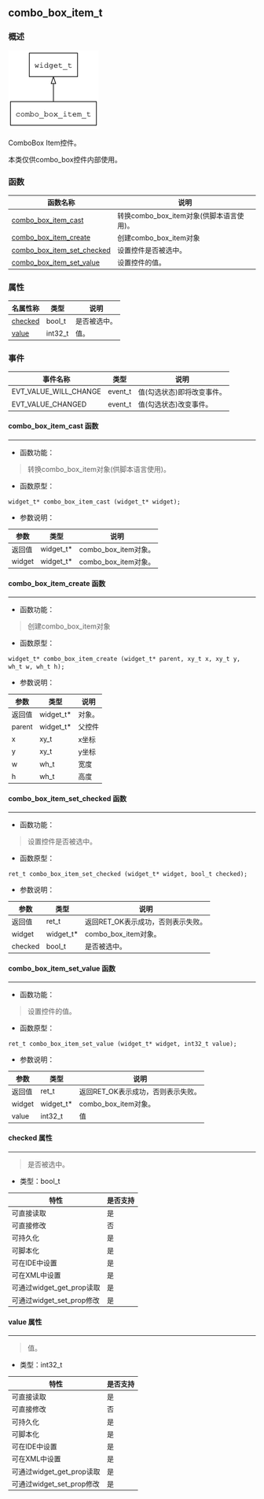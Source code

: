 ## combo\_box\_item\_t
### 概述
![image](images/combo_box_item_t_0.png)

 ComboBox Item控件。

 本类仅供combo\_box控件内部使用。

### 函数
<p id="combo_box_item_t_methods">

| 函数名称 | 说明 | 
| -------- | ------------ | 
| <a href="#combo_box_item_t_combo_box_item_cast">combo\_box\_item\_cast</a> | 转换combo_box_item对象(供脚本语言使用)。 |
| <a href="#combo_box_item_t_combo_box_item_create">combo\_box\_item\_create</a> | 创建combo_box_item对象 |
| <a href="#combo_box_item_t_combo_box_item_set_checked">combo\_box\_item\_set\_checked</a> | 设置控件是否被选中。 |
| <a href="#combo_box_item_t_combo_box_item_set_value">combo\_box\_item\_set\_value</a> | 设置控件的值。 |
### 属性
<p id="combo_box_item_t_properties">

| 名属性称 | 类型 | 说明 | 
| -------- | ----- | ------------ | 
| <a href="#combo_box_item_t_checked">checked</a> | bool\_t | 是否被选中。 |
| <a href="#combo_box_item_t_value">value</a> | int32\_t | 值。 |
### 事件
<p id="combo_box_item_t_events">

| 事件名称 | 类型  | 说明 | 
| -------- | ----- | ------- | 
| EVT\_VALUE\_WILL\_CHANGE | event\_t | 值(勾选状态)即将改变事件。 |
| EVT\_VALUE\_CHANGED | event\_t | 值(勾选状态)改变事件。 |
#### combo\_box\_item\_cast 函数
-----------------------

* 函数功能：

> <p id="combo_box_item_t_combo_box_item_cast"> 转换combo_box_item对象(供脚本语言使用)。



* 函数原型：

```
widget_t* combo_box_item_cast (widget_t* widget);
```

* 参数说明：

| 参数 | 类型 | 说明 |
| -------- | ----- | --------- |
| 返回值 | widget\_t* | combo\_box\_item对象。 |
| widget | widget\_t* | combo\_box\_item对象。 |
#### combo\_box\_item\_create 函数
-----------------------

* 函数功能：

> <p id="combo_box_item_t_combo_box_item_create"> 创建combo_box_item对象



* 函数原型：

```
widget_t* combo_box_item_create (widget_t* parent, xy_t x, xy_t y, wh_t w, wh_t h);
```

* 参数说明：

| 参数 | 类型 | 说明 |
| -------- | ----- | --------- |
| 返回值 | widget\_t* | 对象。 |
| parent | widget\_t* | 父控件 |
| x | xy\_t | x坐标 |
| y | xy\_t | y坐标 |
| w | wh\_t | 宽度 |
| h | wh\_t | 高度 |
#### combo\_box\_item\_set\_checked 函数
-----------------------

* 函数功能：

> <p id="combo_box_item_t_combo_box_item_set_checked"> 设置控件是否被选中。



* 函数原型：

```
ret_t combo_box_item_set_checked (widget_t* widget, bool_t checked);
```

* 参数说明：

| 参数 | 类型 | 说明 |
| -------- | ----- | --------- |
| 返回值 | ret\_t | 返回RET\_OK表示成功，否则表示失败。 |
| widget | widget\_t* | combo\_box\_item对象。 |
| checked | bool\_t | 是否被选中。 |
#### combo\_box\_item\_set\_value 函数
-----------------------

* 函数功能：

> <p id="combo_box_item_t_combo_box_item_set_value"> 设置控件的值。



* 函数原型：

```
ret_t combo_box_item_set_value (widget_t* widget, int32_t value);
```

* 参数说明：

| 参数 | 类型 | 说明 |
| -------- | ----- | --------- |
| 返回值 | ret\_t | 返回RET\_OK表示成功，否则表示失败。 |
| widget | widget\_t* | combo\_box\_item对象。 |
| value | int32\_t | 值 |
#### checked 属性
-----------------------
> <p id="combo_box_item_t_checked"> 是否被选中。


* 类型：bool\_t

| 特性 | 是否支持 |
| -------- | ----- |
| 可直接读取 | 是 |
| 可直接修改 | 否 |
| 可持久化   | 是 |
| 可脚本化   | 是 |
| 可在IDE中设置 | 是 |
| 可在XML中设置 | 是 |
| 可通过widget\_get\_prop读取 | 是 |
| 可通过widget\_set\_prop修改 | 是 |
#### value 属性
-----------------------
> <p id="combo_box_item_t_value"> 值。


* 类型：int32\_t

| 特性 | 是否支持 |
| -------- | ----- |
| 可直接读取 | 是 |
| 可直接修改 | 否 |
| 可持久化   | 是 |
| 可脚本化   | 是 |
| 可在IDE中设置 | 是 |
| 可在XML中设置 | 是 |
| 可通过widget\_get\_prop读取 | 是 |
| 可通过widget\_set\_prop修改 | 是 |
